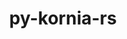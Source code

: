 ---
title: "py-kornia-rs"
layout: cache
categories: [package, develop-2024-08-04]
meta: {"versions": ["0.1.1"], "compilers": ["apple-clang@=15.0.0", "gcc@=11.4.0"], "oss": ["ubuntu22.04", "ventura"], "platforms": ["darwin", "linux"], "targets": ["aarch64", "x86_64_v3"], "stacks": ["ml-darwin-aarch64-mps", "ml-linux-x86_64-cpu", "ml-linux-x86_64-cuda", "root"], "num_specs": 3, "num_specs_by_stack": {"ml-darwin-aarch64-mps": 1, "root": 3, "ml-linux-x86_64-cuda": 1, "ml-linux-x86_64-cpu": 1}}
spec_details: [{"hash": "gmicxymaliooxh6nttv4fhsjgbj4z5q7", "compiler": "apple-clang@=15.0.0", "versions": ["0.1.1"], "os": "ventura", "platform": "darwin", "target": "aarch64", "variants": ["build_system=python_pip"], "stacks": ["ml-darwin-aarch64-mps", "root"], "size": "-", "tarball": "https://binaries.spack.io/releases/develop-2024-08-04/build_cache/darwin-ventura-aarch64/apple-clang-15.0.0/py-kornia-rs-0.1.1/darwin-ventura-aarch64-apple-clang-15.0.0-py-kornia-rs-0.1.1-gmicxymaliooxh6nttv4fhsjgbj4z5q7.spack"}, {"hash": "cydpvoi2w2id2yd5sorwzck2l57n3ezd", "compiler": "gcc@=11.4.0", "versions": ["0.1.1"], "os": "ubuntu22.04", "platform": "linux", "target": "x86_64_v3", "variants": ["build_system=python_pip"], "stacks": ["ml-linux-x86_64-cuda", "root"], "size": "-", "tarball": "https://binaries.spack.io/releases/develop-2024-08-04/build_cache/linux-ubuntu22.04-x86_64_v3/gcc-11.4.0/py-kornia-rs-0.1.1/linux-ubuntu22.04-x86_64_v3-gcc-11.4.0-py-kornia-rs-0.1.1-cydpvoi2w2id2yd5sorwzck2l57n3ezd.spack"}, {"hash": "5o2atby3liu2f2eqxh7qd5mwbku5wigv", "compiler": "gcc@=11.4.0", "versions": ["0.1.1"], "os": "ubuntu22.04", "platform": "linux", "target": "x86_64_v3", "variants": ["build_system=python_pip"], "stacks": ["root", "ml-linux-x86_64-cpu"], "size": "-", "tarball": "https://binaries.spack.io/releases/develop-2024-08-04/build_cache/linux-ubuntu22.04-x86_64_v3/gcc-11.4.0/py-kornia-rs-0.1.1/linux-ubuntu22.04-x86_64_v3-gcc-11.4.0-py-kornia-rs-0.1.1-5o2atby3liu2f2eqxh7qd5mwbku5wigv.spack"}]
---
